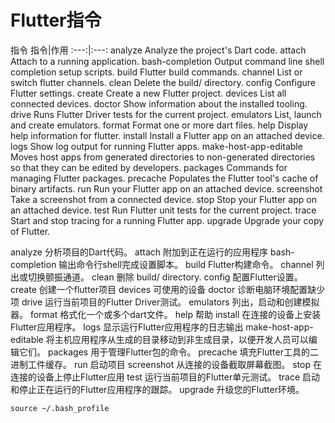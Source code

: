 # Flutter指令

指令
指令|作用
:---:|:---:
analyze               Analyze the project's Dart code.
attach                   Attach to a running application.
bash-completion          Output command line shell completion setup scripts.
build                    Flutter build commands.
channel                  List or switch flutter channels.
clean                    Delete the build/ directory.
config                   Configure Flutter settings.
create                   Create a new Flutter project.
devices                  List all connected devices.
doctor                   Show information about the installed tooling.
drive                    Runs Flutter Driver tests for the current project.
emulators                List, launch and create emulators.
format                   Format one or more dart files.
help                     Display help information for flutter.
install                  Install a Flutter app on an attached device.
logs                     Show log output for running Flutter apps.
make-host-app-editable   Moves host apps from generated directories to non-generated
                           directories so that they can be edited by developers.
  packages                 Commands for managing Flutter packages.
  precache                 Populates the Flutter tool's cache of binary artifacts.
  run                      Run your Flutter app on an attached device.
  screenshot               Take a screenshot from a connected device.
  stop                     Stop your Flutter app on an attached device.
  test                     Run Flutter unit tests for the current project.
  trace                    Start and stop tracing for a running Flutter app.
  upgrade                  Upgrade your copy of Flutter.



analyze  分析项目的Dart代码。
attach 附加到正在运行的应用程序
bash-completion 输出命令行shell完成设置脚本。
build Flutter构建命令。
channel 列出或切换颤振通道。
clean 删除 build/ directory.
config 配置Flutter设置。
create 创建一个flutter项目
devices 可使用的设备
doctor 诊断电脑环境配置缺少项
drive  运行当前项目的Flutter Driver测试。
emulators 列出，启动和创建模拟器。
format 格式化一个或多个dart文件。
help 帮助
install 在连接的设备上安装Flutter应用程序。
logs 显示运行Flutter应用程序的日志输出
make-host-app-editable 将主机应用程序从生成的目录移动到非生成目录，以便开发人员可以编辑它们。
packages 用于管理Flutter包的命令。
precache 填充Flutter工具的二进制工件缓存。
run 启动项目
screenshot 从连接的设备截取屏幕截图。
stop   在连接的设备上停止Flutter应用
test   运行当前项目的Flutter单元测试。
trace  启动和停止正在运行的Flutter应用程序的跟踪。
upgrade 升级您的Flutter环境。

```
source ~/.bash_profile
```

